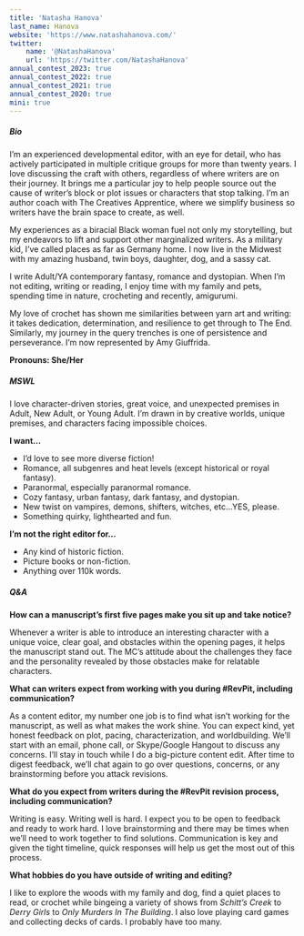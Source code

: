 ```yaml
---
title: 'Natasha Hanova'
last_name: Hanova
website: 'https://www.natashahanova.com/'
twitter:
    name: '@NatashaHanova'
    url: 'https://twitter.com/NatashaHanova'
annual_contest_2023: true
annual_contest_2022: true
annual_contest_2021: true
annual_contest_2020: true
mini: true
---
```


##### Bio

I’m an experienced developmental editor, with an eye for detail, who has actively participated in multiple critique groups for more than twenty years. I love discussing the craft with others, regardless of where writers are on their journey. It brings me a particular joy to help people source out the cause of writer’s block or plot issues or characters that stop talking. I’m an author coach with The Creatives Apprentice, where we simplify business so writers have the brain space to create, as well.

My experiences as a biracial Black woman fuel not only my storytelling, but my endeavors to lift and support other marginalized writers. As a military kid, I’ve called places as far as Germany home. I now live in the Midwest with my amazing husband, twin boys, daughter, dog, and a sassy cat.

I write Adult/YA contemporary fantasy, romance and dystopian. When I’m not editing, writing or reading, I enjoy time with my family and pets, spending time in nature, crocheting and recently, amigurumi.

My love of crochet has shown me similarities between yarn art and writing: it takes dedication, determination, and resilience to get through to The End. Similarly, my journey in the query trenches is one of persistence and perseverance. I’m now represented by Amy Giuffrida.

**Pronouns: She/Her**

##### MSWL

I love character-driven stories, great voice, and unexpected premises in Adult, New Adult, or Young Adult. I’m drawn in by creative worlds, unique premises, and characters facing impossible choices.

**I want…**
* I’d love to see more diverse fiction!
* Romance, all subgenres and heat levels (except historical or royal fantasy).
* Paranormal, especially paranormal romance.
* Cozy fantasy, urban fantasy, dark fantasy, and dystopian.
* New twist on vampires, demons, shifters, witches, etc…YES, please.
* Something quirky, lighthearted and fun.

**I’m not the right editor for…**
* Any kind of historic fiction.
* Picture books or non-fiction.
* Anything over 110k words.

##### Q&A

**How can a manuscript’s first five pages make you sit up and take notice?**

Whenever a writer is able to introduce an interesting character with a unique voice, clear goal, and obstacles within the opening pages, it helps the manuscript stand out. The MC’s attitude about the challenges they face and the personality revealed by those obstacles make for relatable characters.

**What can writers expect from working with you during #RevPit, including communication?**

As a content editor, my number one job is to find what isn’t working for the manuscript, as well as what makes the work shine. You can expect kind, yet honest feedback on plot, pacing, characterization, and worldbuilding. We’ll start with an email, phone call, or Skype/Google Hangout to discuss any concerns. I’ll stay in touch while I do a big-picture content edit. After time to digest feedback, we’ll chat again to go over questions, concerns, or any brainstorming before you attack revisions.

**What do you expect from writers during the #RevPit revision process, including communication?**

Writing is easy. Writing well is hard. I expect you to be open to feedback and ready to work hard. I love brainstorming and there may be times when we’ll need to work together to find solutions. Communication is key and given the tight timeline, quick responses will help us get the most out of this process.
 
**What hobbies do you have outside of writing and editing?**

I like to explore the woods with my family and dog, find a quiet places to read, or crochet while bingeing a variety of shows from _Schitt’s Creek_ to _Derry Girls_ to _Only Murders In The Building_. I also love playing card games and collecting decks of cards. I probably have too many.